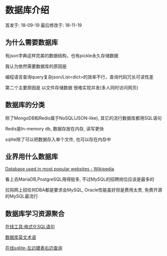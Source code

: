 # 数据库介绍

首发于: 18-09-19 最后修改于: 18-11-19

## 为什么需要数据库

有json字典这样完美的数据结构，也有pickle永久存储数据

我认为依然需要数据库的原因是

编程语言查询query复杂json/List&lt;dict&gt;的效率不行，查询代码冗长可读性差

第二个主要原因是 以文件存储数据 很难实现并发(多人同时访问网页)

## 数据库的分类

除了MongoDB和Redis属于NoSQL(JSON-like), 其它的流行数据库都用SQL语句

Redis是In-memory db, 数据存放在内存, 读写更快

sqlite除了可以把数据存入单个文件, 也可以存在内存中

## 业界用什么数据库

[Database used in most popular websites - Wikipedia](https://en.wikipedia.org/wiki/Programming_languages_used_in_most_popular_websites)

看上去MariaDB,PostgreSQL用得挺多, 不过MySQL的招聘岗位应该是最多的

拉钩网上招任何DBA都是要求会MySQL, Oracle性能虽好但是费用太贵, 免费开源的MySQL最流行

## 数据库学习资源聚合

[在线工具:格式化SQL语句](https://sqlformat.org/)

[数据库英文术语](https://my.oschina.net/seibutu/blog/500298)

[在线sqlite-左边建表右边查询](http://sqlfiddle.com/#!5/d0a2d/6)